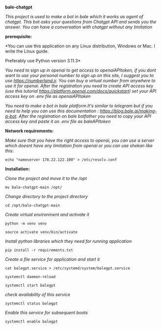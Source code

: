 **bale-chatgpt**

*This project is used to make a bot in bale which it works as agent of chatgpt. This bot asks your questions from Chatgpt API and sends you the answer. You can have a conversation with chatgpt without any limitation*

**prerequisite:**

*You can use this application on any Linux distribution, Windows or Mac. I write the Linux guide.

Preferably use Python version 3.11.3*

*You need to sign up in openai to get access to openaiAPItoken, if you dont want to use your personal number to sign up on this site, I suggest you to use https://numberland.ir. You can buy a virtual number from anywhere to use it for openai.
After the registration you need to create API access key (use this tutorial https://platform.openai.com/docs/quickstart) set your API access key on .env file as openaiAPItoken*

*You need to make a bot in bale platform.It's similar to telegram but if you need to help you can use this documentation : https://blog.bale.ai/making-a-bot. After the registration on bale botfather you need to copy your API access key and paste it on .env file as baleAPItoken*

**Network requirements:**

*Make sure that you have the right access to openai, you can use a server which doesnt have any limitation from openai or you can use shekan like this:*

`echo "nameserver 178.22.122.100" > /etc/resolv.conf`

**Installation:**

*Clone the project and move it to the /opt*

`mv bale-chatgpt-main /opt/`

*Change directory to the project directory*

`cd /opt/bale-chatgpt-main`

*Create virtual environment and activate it*

`python -m venv venv`

`source activate venv/bin/activate`

*Install python libraries which they need for running application*

`pip install -r requirements.txt`

*Create a file service for application and start it*

`cat balegpt.service > /etc/systemd/system/balegpt.service`

`systemctl daemon-reload`

`systemctl start balegpt`

*check availability of this service*

`systemctl status balegpt`

*Enable this service for subsequent boots*

`systemctl enable balegpt`
